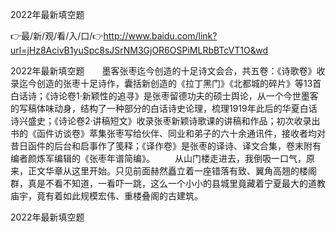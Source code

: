 2022年最新填空题

👉最/新/观/看/入/口/👉http://www.baidu.com/link?url=jHz8AcivB1yuSpc8sJSrNM3GjOR6OSPiMLRbBTcVT1O&wd

2022年最新填空题　　墨客张枣迄今创造的十足诗文会合，共五卷：《诗歌卷》收录迄今创造的张枣十足诗作，囊括新创造的《拉丁黑门》《北都城的碎片》等13首白话诗；《诗论卷1·新颖性的追寻》是张枣留德功夫的硕士舆论，从一个今世墨客的写稿体味动身，结构了一种部分的白话诗史论理，梳理1919年此后的华夏白话诗兴盛史；《诗论卷2·讲稿短文》收录张枣新颖诗歌课的讲稿和作品；初次收录出书的《函件访谈卷》萃集张枣写给伙伴、同业和弟子的六十余通讯件，接收者均对昔日函件的后台和启事作了笺释；《译作卷》是张枣的译诗、译文合集，卷末附有编者颜炼军编辑的《张枣年谱简编》。
　　从山门楼走进去，我倒吸一口气，原来，正文华章从这里开始。只见前面赫然矗立着一座错落有致、翼角高翘的楼阁群，真是不看不知道，一看吓一跳，这么一个小小的县城里竟藏着宁夏最大的道教庙宇，竟有着如此规模宏伟、重楼叠阁的古建筑。


2022年最新填空题
